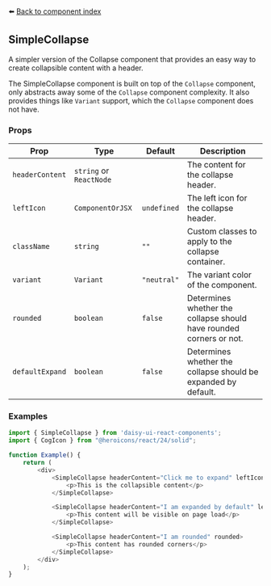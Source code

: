 ⬅️ [Back to component index](README.md)

## SimpleCollapse

A simpler version of the Collapse component that provides an easy way to create collapsible content with a header.

The SimpleCollapse component is built on top of the `Collapse` component, only abstracts away some of the `Collapse` component complexity. It also provides things like `Variant` support, which the `Collapse` component does not have.

### Props

| Prop             | Type                                                | Default | Description                                                                                                                                                                                                 |
|------------------|--------------------------------------------------------|---------|-----------------------------------------------------------------------------------------------------------------------------------------------------------------------------------------------------------------|
| `headerContent`  | `string` or `ReactNode`                               |         | The content for the collapse header.                                                                                                                                                                         |
| `leftIcon`       | `ComponentOrJSX`                                     | `undefined` | The left icon for the collapse header.                                                                                                                                                                        |
| `className`      | `string`                                             | `""`    | Custom classes to apply to the collapse container.                                                                                                                                                            |
| `variant`        | `Variant`                                            | `"neutral"` | The variant color of the component.
| `rounded`        | `boolean`                                             | `false` | Determines whether the collapse should have rounded corners or not.
| `defaultExpand`  | `boolean`                                             | `false` | Determines whether the collapse should be expanded by default.


### Examples

```javascript
import { SimpleCollapse } from 'daisy-ui-react-components';
import { CogIcon } from "@heroicons/react/24/solid";

function Example() {
    return (
        <div>
            <SimpleCollapse headerContent="Click me to expand" leftIcon={CogIcon}>
                <p>This is the collapsible content</p>
            </SimpleCollapse>

            <SimpleCollapse headerContent="I am expanded by default" leftIcon={CogIcon} defaultExpand>
                <p>This content will be visible on page load</p>
            </SimpleCollapse>

            <SimpleCollapse headerContent="I am rounded" rounded>
                <p>This content has rounded corners</p>
            </SimpleCollapse>
        </div>
    );
}

```